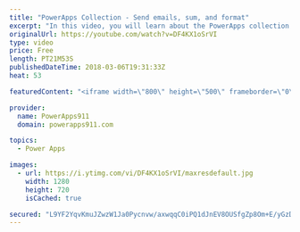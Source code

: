 ```yaml
---
title: "PowerApps Collection - Send emails, sum, and format"
excerpt: "In this video, you will learn about the PowerApps collection. The first video covered the basics so this video build upon that with how to send an email of the entire collection, how to use Sum, CountRows, and CountIf, and then finally some formatting tricks.   Content includes: * Office365.SendEmail"
originalUrl: https://youtube.com/watch?v=DF4KX1oSrVI
type: video
price: Free
length: PT21M53S
publishedDateTime: 2018-03-06T19:31:33Z
heat: 53

featuredContent: "<iframe width=\"800\" height=\"500\" frameborder=\"0\" src=\"https://www.youtube.com/embed/DF4KX1oSrVI\" allow=\"accelerometer; autoplay; encrypted-media; gyroscope; picture-in-picture\" allowfullscreen></iframe>"

provider:
  name: PowerApps911
  domain: powerapps911.com

topics:
  - Power Apps

images:
  - url: https://i.ytimg.com/vi/DF4KX1oSrVI/maxresdefault.jpg
    width: 1280
    height: 720
    isCached: true

secured: "L9YF2YqvKmuJZwzW1Ja0Pycnvw/axwqqC0iPQ1dJnEV8OUSfgZp8Om+E/yGzDoRSsjVC/+6LBp6cfqmOwWyfXYmyqGZJuhMh0JEWxueJiLPKiZNYRvk6Ru4nu27RXQA73X4ShwjGGhDBJ368AfT6K+UgBB/XPYMxqlGz4FbsQ6ozATn7XoadD1wqZ0xPpRORGmkqvr4NwbkYbcywyRF1TcgcCJ2dHgL47E5y7ohtDsqImi1/F2fyLhPQ7MO5fX678oFfUph1lUbSzeCnm4gns9PBMBzeyKT2fHpuNYwF90UBQTUfJ7lxdJ4aBu1CWvo3PVDx4oTBoEjjqDTmmYwyt/crCbIqQ6pslnAqQhx8xmb3UuPrkZjzKLI5KJGrPRNX3UNkQJCR/rWwTetu3npBd6U+qcW6tII7aKoZvnLIs6c=;X4PYqsGQeAfN/+PFzdHUlg=="
---
```



